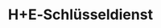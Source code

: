 ---
title: "H+E‑Schlüsseldienst"
url: /werne/h-e-schluesseldienst-steinstrasse/
shop: Schlüsseldienst
---